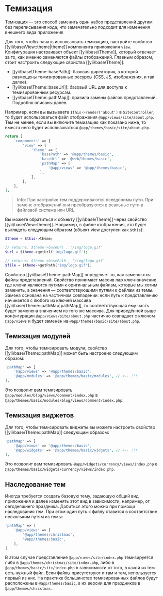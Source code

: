 Темизация
=========

Темизация — это способ заменить один набор [представлений](structure-views.md) другим без переписывания кода, что
замечательно подходит для изменения внешнего вида приложения.

Для того, чтобы начать использовать темизацию, настройте свойство [[yii\base\View::theme|theme]] компонента
приложения `view`. Конфигурация настраивает объект [[yii\base\Theme]], который отвечает за то, как именно
заменяются файлы отображений. Главным образом, стоит настроить следующие свойства [[yii\base\Theme]]:

- [[yii\base\Theme::basePath]]: базовая директория, в которой размещены темизированные ресурсы (CSS, JS, изображения,
  и так далее).
- [[yii\base\Theme::baseUrl]]: базовый URL для доступа к темизированным ресурсам.
- [[yii\base\Theme::pathMap]]: правила замены файлов представлений. Подробно описаны далее.
 
Например, если вы вызываете `$this->render('about')` в `SiteController`, то будет использоваться файл отображения
`@app/views/site/about.php`. Тем не менее, если вы включите темизацию как показано ниже, то вместо него будет
использоваться `@app/themes/basic/site/about.php`. 

```php
return [
    'components' => [
        'view' => [
            'theme' => [
                'basePath' => '@app/themes/basic',
                'baseUrl' => '@web/themes/basic',
                'pathMap' => [
                    '@app/views' => '@app/themes/basic',
                ],
            ],
        ],
    ],
];
```

> Info: При настройке тем поддерживаются псевдонимы пути. При замене отображений они преобразуются в реальные
  пути в файловой системе или URL.

Вы можете обратиться к объекту [[yii\base\Theme]] через свойство [[yii\base\View::theme]]. Например,
в файле отображения, это будет выглядеть следующим образом (объект view доступен как `$this`):

```php
$theme = $this->theme;

// returns: $theme->baseUrl . '/img/logo.gif'
$url = $theme->getUrl('img/logo.gif');

// returns: $theme->basePath . '/img/logo.gif'
$file = $theme->getPath('img/logo.gif');
```

Свойство [[yii\base\Theme::pathMap]] определяет то, как заменяются файлы представлений. Свойство принимает массив пар 
ключ-значение где ключи являются путями к оригинальным файлам, которые мы хотим заменить, а значения — соответствующими 
путями к файлам из темы. Замена основана на частичном совпадении: если путь к представлению начинается с любого из ключей 
массива [[yii\base\Theme::pathMap|pathMap]], то соответствующая ему часть будет заменена значением из того же массива.
Для приведённой выше конфигурации `@app/views/site/about.php` частично совпадает с ключом `@app/views` и будет
заменён на `@app/themes/basic/site/about.php`.


## Темизация модулей <span id="theming-modules"></span>

Для того, чтобы темизировать модули, свойство [[yii\base\Theme::pathMap]] может быть настроено следующим образом:

```php
'pathMap' => [
    '@app/views' => '@app/themes/basic',
    '@app/modules' => '@app/themes/basic/modules', // <-- !!!
],
```

Это позволит вам темизировать `@app/modules/blog/views/comment/index.php` в `@app/themes/basic/modules/blog/views/comment/index.php`.


## Темизация виджетов <span id="theming-widgets"></span>

Для того, чтобы темизировать виджеты вы можете настроить свойство [[yii\base\Theme::pathMap]] следующим образом:

```php
'pathMap' => [
    '@app/views' => '@app/themes/basic',
    '@app/widgets' => '@app/themes/basic/widgets', // <-- !!!
],
```

Это позволит вам темизировать `@app/widgets/currency/views/index.php` в `@app/themes/basic/widgets/currency/views/index.php`.


## Наследование тем <span id="theme-inheritance"></span>

Иногда требуется создать базовую тему, задающую общий вид приложения и далее изменять этот вид в зависимости, например,
от сегодняшнего праздника. Добиться этого можно при помощи наследования тем. При этом один путь к файлу ставится в 
соответствие нескольким путям из темы:

```php
'pathMap' => [
    '@app/views' => [
        '@app/themes/christmas',
        '@app/themes/basic',
    ],
]
```

В этом случае представление `@app/views/site/index.php` темизируется либо в `@app/themes/christmas/site/index.php`, 
либо в `@app/themes/basic/site/index.php` в зависимости от того, в какой из тем есть нужный файл. Если файлы присутствуют
и там и там, используется первый из них. На практике большинство темизированных файлов будут расположены
в `@app/themes/basic`, а их версии для праздников в `@app/themes/christmas`.
